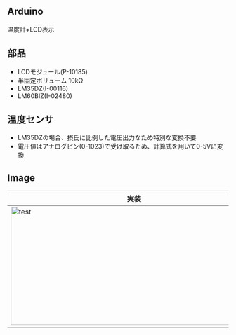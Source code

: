 ## Arduino
温度計+LCD表示

## 部品
* LCDモジュール(P-10185)
* 半固定ボリューム 10kΩ
* LM35DZ(I-00116)
* LM60BIZ(I-02480)

## 温度センサ
* LM35DZの場合、摂氏に比例した電圧出力なため特別な変換不要
* 電圧値はアナログピン(0-1023)で受け取るため、計算式を用いて0-5Vに変換

## Image
|実装|
|---|
|<img src="https://github.com/tk0103/Arduino/blob/master/03_Thermometer/45266.jpg" alt="test" title="test" width="561" height="271">|
